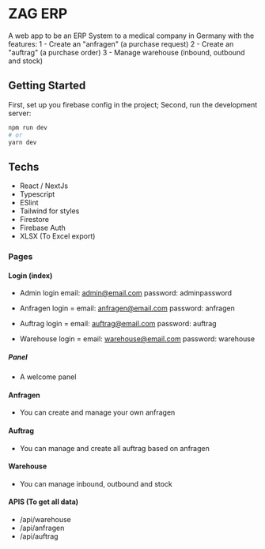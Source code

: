 # ZAG ERP
A web app to be an ERP System to a medical company in Germany with the features:
1 - Create an "anfragen" (a purchase request)
2 - Create an "auftrag" (a purchase order)
3 - Manage warehouse (inbound, outbound and stock)

## Getting Started

First, set up you firebase config in the project;
Second, run the development server:

```bash
npm run dev
# or
yarn dev
```

## Techs
 - React / NextJs
 - Typescript
 - ESlint
 - Tailwind for styles
 - Firestore
 - Firebase Auth
 - XLSX (To Excel export)

### Pages
#### Login (index)
 - Admin login
email: admin@email.com
password: adminpassword

 - Anfragen login = 
email: anfragen@email.com
password: anfragen

 - Auftrag login = 
email: auftrag@email.com
password: auftrag

 - Warehouse login = 
email: warehouse@email.com
password: warehouse

##### Panel
 - A welcome panel

#### Anfragen
 - You can create and manage your own anfragen

#### Auftrag
 - You can manage and create all auftrag based on anfragen
 
#### Warehouse
 - You can manage inbound, outbound and stock

#### APIS (To get all data)
 - /api/warehouse
 - /api/anfragen
 - /api/auftrag

